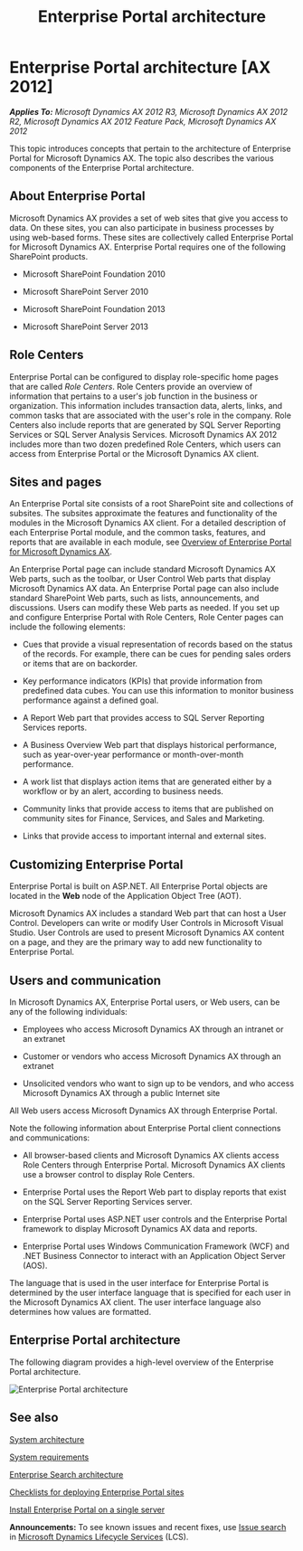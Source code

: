 ﻿---
title: Enterprise Portal architecture
TOCTitle: Enterprise Portal architecture
ms:assetid: 967d873d-5a15-4a6c-990c-2831938731fb
ms:mtpsurl: https://technet.microsoft.com/en-us/library/Dd362005(v=AX.60)
ms:contentKeyID: 35132773
ms.date: 04/18/2014
mtps_version: v=AX.60
f1_keywords:
- Enterprise Portal system architecture
- EP system architecture
---

# Enterprise Portal architecture [AX 2012]


_**Applies To:** Microsoft Dynamics AX 2012 R3, Microsoft Dynamics AX 2012 R2, Microsoft Dynamics AX 2012 Feature Pack, Microsoft Dynamics AX 2012_

This topic introduces concepts that pertain to the architecture of Enterprise Portal for Microsoft Dynamics AX. The topic also describes the various components of the Enterprise Portal architecture.

## About Enterprise Portal

Microsoft Dynamics AX provides a set of web sites that give you access to data. On these sites, you can also participate in business processes by using web-based forms. These sites are collectively called Enterprise Portal for Microsoft Dynamics AX. Enterprise Portal requires one of the following SharePoint products.

  - Microsoft SharePoint Foundation 2010

  - Microsoft SharePoint Server 2010

  - Microsoft SharePoint Foundation 2013

  - Microsoft SharePoint Server 2013

## Role Centers

Enterprise Portal can be configured to display role-specific home pages that are called *Role Centers*. Role Centers provide an overview of information that pertains to a user's job function in the business or organization. This information includes transaction data, alerts, links, and common tasks that are associated with the user's role in the company. Role Centers also include reports that are generated by SQL Server Reporting Services or SQL Server Analysis Services. Microsoft Dynamics AX 2012 includes more than two dozen predefined Role Centers, which users can access from Enterprise Portal or the Microsoft Dynamics AX client.

## Sites and pages

An Enterprise Portal site consists of a root SharePoint site and collections of subsites. The subsites approximate the features and functionality of the modules in the Microsoft Dynamics AX client. For a detailed description of each Enterprise Portal module, and the common tasks, features, and reports that are available in each module, see [Overview of Enterprise Portal for Microsoft Dynamics AX](overview-of-enterprise-portal-for-microsoft-dynamics-ax.md).

An Enterprise Portal page can include standard Microsoft Dynamics AX Web parts, such as the toolbar, or User Control Web parts that display Microsoft Dynamics AX data. An Enterprise Portal page can also include standard SharePoint Web parts, such as lists, announcements, and discussions. Users can modify these Web parts as needed. If you set up and configure Enterprise Portal with Role Centers, Role Center pages can include the following elements:

  - Cues that provide a visual representation of records based on the status of the records. For example, there can be cues for pending sales orders or items that are on backorder.

  - Key performance indicators (KPIs) that provide information from predefined data cubes. You can use this information to monitor business performance against a defined goal.

  - A Report Web part that provides access to SQL Server Reporting Services reports.

  - A Business Overview Web part that displays historical performance, such as year-over-year performance or month-over-month performance.

  - A work list that displays action items that are generated either by a workflow or by an alert, according to business needs.

  - Community links that provide access to items that are published on community sites for Finance, Services, and Sales and Marketing.

  - Links that provide access to important internal and external sites.

## Customizing Enterprise Portal

Enterprise Portal is built on ASP.NET. All Enterprise Portal objects are located in the **Web** node of the Application Object Tree (AOT).

Microsoft Dynamics AX includes a standard Web part that can host a User Control. Developers can write or modify User Controls in Microsoft Visual Studio. User Controls are used to present Microsoft Dynamics AX content on a page, and they are the primary way to add new functionality to Enterprise Portal.

## Users and communication

In Microsoft Dynamics AX, Enterprise Portal users, or Web users, can be any of the following individuals:

  - Employees who access Microsoft Dynamics AX through an intranet or an extranet

  - Customer or vendors who access Microsoft Dynamics AX through an extranet

  - Unsolicited vendors who want to sign up to be vendors, and who access Microsoft Dynamics AX through a public Internet site

All Web users access Microsoft Dynamics AX through Enterprise Portal.

Note the following information about Enterprise Portal client connections and communications:

  - All browser-based clients and Microsoft Dynamics AX clients access Role Centers through Enterprise Portal. Microsoft Dynamics AX clients use a browser control to display Role Centers.

  - Enterprise Portal uses the Report Web part to display reports that exist on the SQL Server Reporting Services server.

  - Enterprise Portal uses ASP.NET user controls and the Enterprise Portal framework to display Microsoft Dynamics AX data and reports.

  - Enterprise Portal uses Windows Communication Framework (WCF) and .NET Business Connector to interact with an Application Object Server (AOS).

The language that is used in the user interface for Enterprise Portal is determined by the user interface language that is specified for each user in the Microsoft Dynamics AX client. The user interface language also determines how values are formatted.

## Enterprise Portal architecture

The following diagram provides a high-level overview of the Enterprise Portal architecture.

![Enterprise Portal architecture](images/Dd362005.EPHighLevelArchitecture(AX.60).gif "Enterprise Portal architecture")

## See also

[System architecture](system-architecture.md)

[System requirements](http://go.microsoft.com/fwlink/?linkid=165377)

[Enterprise Search architecture](enterprise-search-architecture.md)

[Checklists for deploying Enterprise Portal sites](checklists-for-deploying-enterprise-portal-sites.md)

[Install Enterprise Portal on a single server](install-enterprise-portal-on-a-single-server.md)

  
**Announcements:** To see known issues and recent fixes, use [Issue search](http://go.microsoft.com/fwlink/?linkid=389258) in [Microsoft Dynamics Lifecycle Services](http://go.microsoft.com/fwlink/?linkid=306505) (LCS).

